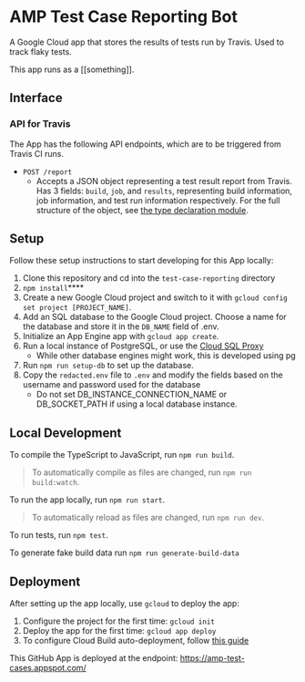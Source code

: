 AMP Test Case Reporting Bot
==============

A Google Cloud app that stores the results of tests run by Travis. Used to track flaky tests.

This app runs as a [[something]].

Interface
---------
### API for Travis

The App has the following API endpoints, which are to be triggered from Travis CI
runs.

* `POST /report`
  * Accepts a JSON object representing a test result report from Travis. Has 3 fields: `build`, `job`, and `results`, representing build information, job information, and test run information respectively. For the full structure of the object, see [the type declaration module](types/test-case-reporting.d.ts).

Setup
-----

Follow these setup instructions to start developing for this App locally:

1. Clone this repository and cd into the `test-case-reporting` directory
2. `npm install`****
3. Create a new Google Cloud project and switch to it with `gcloud config set project [PROJECT_NAME]`.
4. Add an SQL database to the Google Cloud project. Choose a name for the database and store it in the `DB_NAME` field of .env.
5. Initialize an App Engine app with `gcloud app create`.
6. Run a local instance of PostgreSQL, or use the
   [Cloud SQL Proxy](https://cloud.google.com/sql/docs/postgres/sql-proxy)
   * While other database engines might work, this is developed using pg
7. Run `npm run setup-db` to set up the database.
8. Copy the `redacted.env` file to `.env` and modify the fields based on the username and password
   used for the database
   * Do not set DB_INSTANCE_CONNECTION_NAME or DB_SOCKET_PATH if using a local database instance.

Local Development
-----------------

To compile the TypeScript to JavaScript, run `npm run build`.
> To automatically compile as files are changed, run `npm run build:watch`.

To run the app locally, run `npm run start`.
> To automatically reload as files are changed, run `npm run dev`.

To run tests, run `npm test`.

To generate fake build data run `npm run generate-build-data`

Deployment
----------

After setting up the app locally, use `gcloud` to deploy the app:

1. Configure the project for the first time: `gcloud init`
2. Deploy the app for the first time: `gcloud app deploy`
3. To configure Cloud Build auto-deployment, follow [this guide](https://github.com/ampproject/amp-github-apps/blob/master/DEPLOYMENT.md)

This GitHub App is deployed at the endpoint: https://amp-test-cases.appspot.com/

